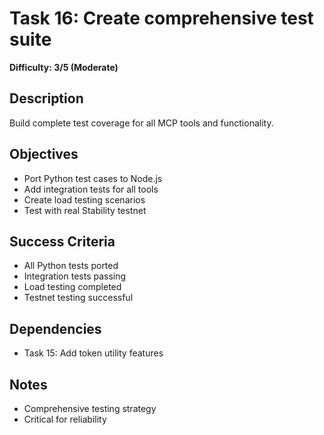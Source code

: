 # Task 16: Create comprehensive test suite
**Difficulty: 3/5 (Moderate)**

## Description
Build complete test coverage for all MCP tools and functionality.

## Objectives
- Port Python test cases to Node.js
- Add integration tests for all tools
- Create load testing scenarios
- Test with real Stability testnet

## Success Criteria
- All Python tests ported
- Integration tests passing
- Load testing completed
- Testnet testing successful

## Dependencies
- Task 15: Add token utility features

## Notes
- Comprehensive testing strategy
- Critical for reliability 